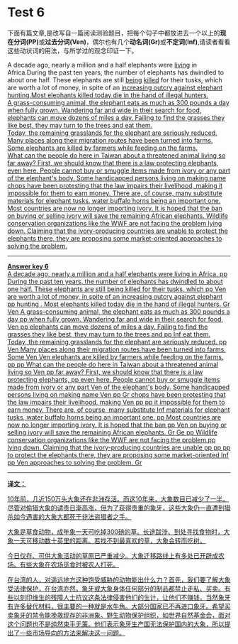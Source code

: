# Test 6

下面有篇文章,是改写自一篇阅读测验题目，把每个句子中都放进去一个以上的<b>现在分词(PP)</b>或<b>过去分词(Ven)</b>，偶尔也有几个<b>动名词(Gr)</b>或<b>不定词(Inf)</b>,请读者看看这些动状词的用法，与所学过的观念印证一下。  

A decade ago, nearly a million and a half elephants were <u>living</u> in Africa.During the past ten years, the number of elephants has dwindled to about one half. These elephants are still <u>being</u> <u>killed</u> for their tusks, which are worth a lot of money, in spite of an <u>increasing outcry against elephant <u>hunting</u>.Most elephants <u>killed</u> today die in the hand of illegal hunters.  
A grass-consuming animal, the elephant eats as much as 300 pounds a day when fully grown. Wandering far and wide in their search for food, elephants can move dozens of miles a day. Failing to find the grasses they like best, they may turn to the trees and eat them.  
Today, the remaining grasslands for the elephant are seriously reduced.  
Many places along their migration routes have been turned into farms. Some elephants are killed by farmers while feeding on the farms.  
What can the people do here in Taiwan about a threatened animal living so far away? First, we should know that there is a law protecting elephants, even here. People cannot buy or smuggle items made from ivory or any part of the elephant's body. Some handicapped persons living on making name chops have been protesting that the law impairs their livelihood, making it impossible for them to earn money. There are, of course, many substitute materials for elephant tusks, water buffalo horns being an important one.  
Most countries are now no longer importing ivory. It is hoped that the ban on buying or selling ivory will save the remaining African elephants. Wildlife conservation organizations like the WWF are not facing the problem lying down. Claiming that the ivory-producing countries are unable to protect the elephants there, they are proposing some market-oriented approaches to solving the problem.    

----

**Answer key 6**  
A decade ago, nearly a million and a half elephants were living in Africa.
pp
During the past ten years, the number of elephants has dwindled to about one half. These elephants are still being killed for their tusks, which
pp Ven
are worth a lot of money, in spite of an increasing outcry against elephant
pp
hunting . Most elephants killed today die in the hand of illegal hunters.
Gr Ven
A grass-consuming animal, the elephant eats as much as 300 pounds a day
pp
when fully grown. Wandering far and wide in their search for food,
Ven pp
elephants can move dozens of miles a day.
Failing to find the grasses they like best, they may turn to the trees and
pp Inf
eat them.
Today, the remaining grasslands for the elephant are seriously reduced.
pp Ven
Many places along their migration routes have been turned into farms. Some
Ven Ven
elephants are killed by farmers while feeding on the farms.
pp pp
What can the people do here in Taiwan about a threatened animal living so
Ven pp
far away? First, we should know that there is a law protecting elephants,
pp
even here. People cannot buy or smuggle items made from ivory or any part
Ven
of the elephant's body. Some handicapped persons living on making name
Ven pp Gr
chops have been protesting that the law impairs their livelihood, making
Ven pp pp
it impossible for them to earn money. There are, of course, many substitute
Inf
materials for elephant tusks, water buffalo horns being an important one.
pp
Most countries are now no longer importing ivory. It is hoped that the ban
pp Ven
on buying or selling ivory will save the remaining African elephants.
Gr Ge pp
Wildlife conservation organizations like the WWF are not facing the problem
pp
lying down. Claiming that the ivory-producing countries are unable
pp pp pp
to protect the elephants there, they are proposing some market-oriented
Inf pp Ven
approaches to solving the problem.
Gr  

----

**译文：**  

10年前，几近150万头大象还在非洲存活。而这10年来，大象数目已减少了一半。尽管对偷猎大象的谴责日渐高涨，但为了获得贵重的象牙，这些大象仍一直遭到猎杀如今遇害的大象大都死于非法盗猎者之手。  

大象是草食动物，成年象一天可吃掉300磅的草。长途跋涉、到处寻找食物时，大象一天可移动数十英里的距离。若找不到最喜欢的草，大象会转而吃树。  

今日仅存、可供大象活动的草原已严重减少。大象迁移路线上有多处已开辟成农场。有些大象在农场觅食时被农人打死。  

在台湾的人，对遥远地方这种饱受威胁的动物能出什么力？首先，我们要了解大象受法律保护，在台湾亦然。象牙或大象身体任何部分的制品都禁止走私、买卖。有些以刻印维生的残障人士抗议这条法律侵害他们的生计，让他们不赚钱。当然象牙有许多替代材料，很主要的一种就是水牛角。大部分国家已不再进口象牙。希望买卖象牙的禁令能挽救现存的非洲象。野生动物保护组织，如世界自然基金会，面对这个问题也不是纯然束手无策。他们表示象牙生产国无法保护国内的大象，所以提出了一些市场导向的方法来解决这一问题。  